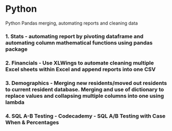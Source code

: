 # Python
Python Pandas merging, automating reports and cleaning data
### 1. Stats - automating report by pivoting dataframe and automating column mathematical functions using pandas package
### 2. Financials - Use XLWings to automate cleaning multiple Excel sheets within Excel and append reports into one CSV
### 3. Demographics - Merging new residents/moved out residents to current resident database. Merging and use of dictionary to replace values and collapsing multiple columns into one using lambda
### 4. SQL A-B Testing - Codecademy - SQL A/B Testing with Case When & Percentages
